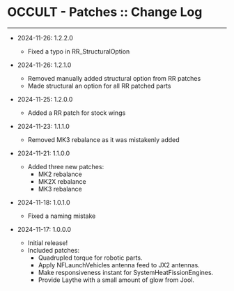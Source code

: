 # OCCULT - Patches :: Change Log
- - -
* 2024-11-26: 1.2.2.0
	+ Fixed a typo in RR_StructuralOption

* 2024-11-26: 1.2.1.0
	+ Removed manually added structural option from RR patches
	+ Made structural an option for all RR patched parts

* 2024-11-25: 1.2.0.0
	+ Added a RR patch for stock wings

* 2024-11-23: 1.1.1.0
	+ Removed MK3 rebalance as it was mistakenly added

* 2024-11-21: 1.1.0.0
	+ Added three new patches:
		- MK2 rebalance
		- MK2X rebalance
		- MK3 rebalance

* 2024-11-18: 1.0.1.0
	+ Fixed a naming mistake

* 2024-11-17: 1.0.0.0
	+ Initial release!
	+ Included patches:
		- Quadrupled torque for robotic parts.
		- Apply NFLaunchVehicles antenna feed to JX2 antennas.
		- Make responsiveness instant for SystemHeatFissionEngines.
		- Provide Laythe with a small amount of glow from Jool.